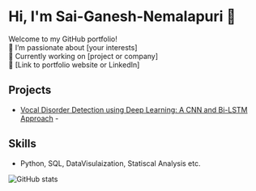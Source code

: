 # Hi, I'm Sai-Ganesh-Nemalapuri 👋

Welcome to my GitHub portfolio!  
🌱 I’m passionate about [your interests]  
💼 Currently working on [project or company]  
🔗 [Link to portfolio website or LinkedIn]

## Projects
- [ Vocal Disorder Detection using
 Deep Learning: A CNN and Bi-LSTM
 Approach](https://github.com/saiganesh7445/vocal-Disease-classification) -  
 

## Skills
- Python, SQL, DataVisulaization, Statiscal Analysis etc.

![GitHub stats](https://github-readme-stats.vercel.app/api?username=saiganesh7445&show_icons=true)
